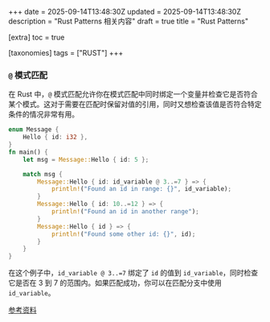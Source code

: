 +++
date = 2025-09-14T13:48:30Z
updated = 2025-09-14T13:48:30Z
description = "Rust Patterns 相关内容"
draft = true
title = "Rust Patterns"

[extra]
toc = true

[taxonomies]
tags = ["RUST"]
+++

### `@` 模式匹配

在 Rust 中，`@` 模式匹配允许你在模式匹配中同时绑定一个变量并检查它是否符合某个模式。这对于需要在匹配时保留对值的引用，同时又想检查该值是否符合特定条件的情况非常有用。

```rust
enum Message {
    Hello { id: i32 },
}
fn main() {
    let msg = Message::Hello { id: 5 };

    match msg {
        Message::Hello { id: id_variable @ 3..=7 } => {
            println!("Found an id in range: {}", id_variable);
        }
        Message::Hello { id: 10..=12 } => {
            println!("Found an id in another range");
        }
        Message::Hello { id } => {
            println!("Found some other id: {}", id);
        }
    }
}
```

在这个例子中，`id_variable @ 3..=7` 绑定了 `id` 的值到 `id_variable`，同时检查它是否在 3 到 7 的范围内。如果匹配成功，你可以在匹配分支中使用 `id_variable`。

[参考资料](https://doc.rust-lang.org/reference/patterns.html#identifier-patterns)
